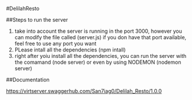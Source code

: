 #DelilahResto
 
 ##Steps to run the server 
 1. take into account the server is running in the port 3000, however you can modify the file called  (server.js) if you don have that port available, feel free to use any port you want 
 2. PLease intall all the dependencies (npm intall)
3. right after yoiu install all the dependencies, you can run the server with the comamand (node server) or even by using NODEMON (nodemon server)

##Documentation 

https://virtserver.swaggerhub.com/San7iag0/Delilah_Resto/1.0.0
